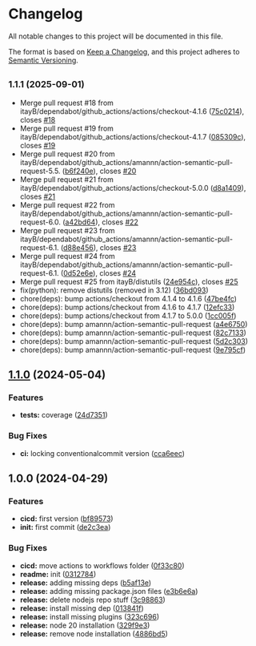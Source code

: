 <!-- markdownlint-disable MD001 MD004 MD012 MD024 -->

  # Changelog

  All notable changes to this project will be documented in this file.

  The format is based on [Keep a Changelog](https://keepachangelog.com/en/1.0.0/), and this project adheres to [Semantic Versioning](https://semver.org/spec/v2.0.0.html).

## <small>1.1.1 (2025-09-01)</small>

* Merge pull request #18 from itayB/dependabot/github_actions/actions/checkout-4.1.6 ([75c0214](https://github.com/itayB/backend/commit/75c0214)), closes [#18](https://github.com/itayB/backend/issues/18)
* Merge pull request #19 from itayB/dependabot/github_actions/actions/checkout-4.1.7 ([085309c](https://github.com/itayB/backend/commit/085309c)), closes [#19](https://github.com/itayB/backend/issues/19)
* Merge pull request #20 from itayB/dependabot/github_actions/amannn/action-semantic-pull-request-5.5. ([b6f240e](https://github.com/itayB/backend/commit/b6f240e)), closes [#20](https://github.com/itayB/backend/issues/20)
* Merge pull request #21 from itayB/dependabot/github_actions/actions/checkout-5.0.0 ([d8a1409](https://github.com/itayB/backend/commit/d8a1409)), closes [#21](https://github.com/itayB/backend/issues/21)
* Merge pull request #22 from itayB/dependabot/github_actions/amannn/action-semantic-pull-request-6.0. ([a42bd64](https://github.com/itayB/backend/commit/a42bd64)), closes [#22](https://github.com/itayB/backend/issues/22)
* Merge pull request #23 from itayB/dependabot/github_actions/amannn/action-semantic-pull-request-6.1. ([d88e456](https://github.com/itayB/backend/commit/d88e456)), closes [#23](https://github.com/itayB/backend/issues/23)
* Merge pull request #24 from itayB/dependabot/github_actions/amannn/action-semantic-pull-request-6.1. ([0d52e6e](https://github.com/itayB/backend/commit/0d52e6e)), closes [#24](https://github.com/itayB/backend/issues/24)
* Merge pull request #25 from itayB/distutils ([24e954c](https://github.com/itayB/backend/commit/24e954c)), closes [#25](https://github.com/itayB/backend/issues/25)
* fix(python): remove distutils (removed in 3.12) ([36bd093](https://github.com/itayB/backend/commit/36bd093))
* chore(deps): bump actions/checkout from 4.1.4 to 4.1.6 ([47be4fc](https://github.com/itayB/backend/commit/47be4fc))
* chore(deps): bump actions/checkout from 4.1.6 to 4.1.7 ([12efc33](https://github.com/itayB/backend/commit/12efc33))
* chore(deps): bump actions/checkout from 4.1.7 to 5.0.0 ([1cc005f](https://github.com/itayB/backend/commit/1cc005f))
* chore(deps): bump amannn/action-semantic-pull-request ([a4e6750](https://github.com/itayB/backend/commit/a4e6750))
* chore(deps): bump amannn/action-semantic-pull-request ([82c7133](https://github.com/itayB/backend/commit/82c7133))
* chore(deps): bump amannn/action-semantic-pull-request ([5d2c303](https://github.com/itayB/backend/commit/5d2c303))
* chore(deps): bump amannn/action-semantic-pull-request ([9e795cf](https://github.com/itayB/backend/commit/9e795cf))

## [1.1.0](https://github.com/itayB/backend/compare/1.0.0...1.1.0) (2024-05-04)


### Features

* **tests:** coverage ([24d7351](https://github.com/itayB/backend/commit/24d735148376b14ecbd09c3cbc9ed96fcd35bba5))


### Bug Fixes

* **ci:** locking conventionalcommit version ([cca6eec](https://github.com/itayB/backend/commit/cca6eec8e0e82ab9d985a7a2639056c1dfb9dee9))

## 1.0.0 (2024-04-29)


### Features

* **cicd:** first version ([bf89573](https://github.com/itayB/backend/commit/bf895733f827f1a92aa24c3174b1ff035489bb0f))
* **init:** first commit ([de2c3ea](https://github.com/itayB/backend/commit/de2c3ea9db3153ed33db6f8016d74574c2c82762))


### Bug Fixes

* **cicd:** move actions to workflows folder ([0f33c80](https://github.com/itayB/backend/commit/0f33c800c398c92c12f871f427f1765bce28f144))
* **readme:** init ([0312784](https://github.com/itayB/backend/commit/0312784b4daf19d1c3189c50dca5875d548238e9))
* **release:** adding missing deps ([b5af13e](https://github.com/itayB/backend/commit/b5af13e27f1d38166cb42e90c56b685c2a8eb009))
* **release:** adding missing package.json files ([e3b6e6a](https://github.com/itayB/backend/commit/e3b6e6ab795c587c991fd8e7e2ca331394a0ee3d))
* **release:** delete nodejs repo stuff ([3c98863](https://github.com/itayB/backend/commit/3c988631c930352862fc711bb4fb45a151441fc6))
* **release:** install missing dep ([013841f](https://github.com/itayB/backend/commit/013841fe18966b9af0d832766916a9c6ae9f148c))
* **release:** install missing plugins ([323c696](https://github.com/itayB/backend/commit/323c6968da0679e4f4e90fa7aeea765e960b2250))
* **release:** node 20 installation ([329f9e3](https://github.com/itayB/backend/commit/329f9e32119a681d34e2633d51e4e8640dec1758))
* **release:** remove node installation ([4886bd5](https://github.com/itayB/backend/commit/4886bd5737a7d0095b4e7019516c312347b4d8a9))
